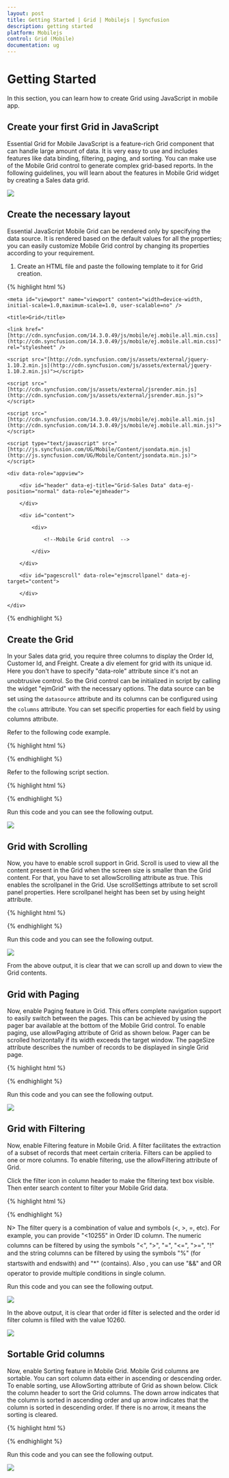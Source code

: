 ```yaml
---
layout: post
title: Getting Started | Grid | Mobilejs | Syncfusion
description: getting started
platform: Mobilejs
control: Grid (Mobile)
documentation: ug
---
```


# Getting Started

In this section, you can learn how to create Grid using JavaScript in mobile app.

## Create your first Grid in JavaScript

Essential Grid for Mobile JavaScript is a feature-rich Grid component that can handle large amount of data. It is very easy to use and includes features like data binding, filtering, paging, and sorting. You can make use of the Mobile Grid control to generate complex grid-based reports. In the following guidelines, you will learn about the features in Mobile Grid widget by creating a Sales data grid.

![](Getting-Started_images/Getting-Started_img1.png)

## Create the necessary layout 

Essential JavaScript Mobile Grid can be rendered only by specifying the data source. It is rendered based on the default values for all the properties; you can easily customize Mobile Grid control by changing its properties according to your requirement. 

1. Create an HTML file and paste the following template to it for Grid creation.

{% highlight html %}

<!DOCTYPE html>

<html>

<head>

    <meta id="viewport" name="viewport" content="width=device-width, initial-scale=1.0,maximum-scale=1.0, user-scalable=no" />

    <title>Grid</title>

    <link href="[http://cdn.syncfusion.com/14.3.0.49/js/mobile/ej.mobile.all.min.css](http://cdn.syncfusion.com/14.3.0.49/js/mobile/ej.mobile.all.min.css)" rel="stylesheet" />

    <script src="[http://cdn.syncfusion.com/js/assets/external/jquery-1.10.2.min.js](http://cdn.syncfusion.com/js/assets/external/jquery-1.10.2.min.js)"></script>

    <script src="[http://cdn.syncfusion.com/js/assets/external/jsrender.min.js](http://cdn.syncfusion.com/js/assets/external/jsrender.min.js)"></script>

    <script src="[http://cdn.syncfusion.com/14.3.0.49/js/mobile/ej.mobile.all.min.js](http://cdn.syncfusion.com/14.3.0.49/js/mobile/ej.mobile.all.min.js)"></script>

    <script type="text/javascript" src="[http://js.syncfusion.com/UG/Mobile/Content/jsondata.min.js](http://js.syncfusion.com/UG/Mobile/Content/jsondata.min.js)"> </script>

</head>

<body>

    <div data-role="appview">

        <div id="header" data-ej-title="Grid-Sales Data" data-ej-position="normal" data-role="ejmheader">

        </div>

        <div id="content">

            <div>

                <!--Mobile Grid control  -->

            </div>

        </div>

        <div id="pagescroll" data-role="ejmscrollpanel" data-ej-target="content">

        </div>

    </div>

</body>

</html>

{% endhighlight %}

## Create the Grid

In your Sales data grid, you require three columns to display the Order Id, Customer Id, and Freight. Create a div element for grid with its unique id. Here you don't have to specify "data-role" attribute since it's not an unobtrusive control. So the Grid control can be initialized in script by calling the widget "ejmGrid" with the necessary options. The data source can be set using the `datasource` attribute and its columns can be configured using the `columns` attribute. You can set specific properties for each field by using columns attribute. 

Refer to the following code example.

{% highlight html %}

<!--Mobile Grid control  -->

<div id="mobgrid"> </div>

{% endhighlight %}

Refer to the following script section.

{% highlight html %}

<script type="text/javascript">

        $(function () {

                // The datasource "window.gridData" is referred from jsondata.min.js
                
                var data = ej.DataManager(window.gridData).executeLocal(ej.Query().take(50));

                // Creates Mobile grid

                $("#mobgrid").ejmGrid({

                dataSource: data,

                // Configures Columns for Mobile grid

                columns: [

                   { field: "OrderID", headerText: "Order ID" },

                   { field: "CustomerID", headerText: "Customer ID", width: 130 },

                   { field: "Freight", headerText: "Freight" }

                ]
            });
        });
</script>
{% endhighlight %}

Run this code and you can see the following output.

![](Getting-Started_images/Getting-Started_img2.png)

## Grid with Scrolling

Now, you have to enable scroll support in Grid. Scroll is used to view all the content present in the Grid when the screen size is smaller than the Grid content. For that, you have to set allowScrolling attribute as true. This enables the scrollpanel in the Grid.  Use scrollSettings attribute to set scroll panel properties. Here scrollpanel height has been set by using height attribute. 

{% highlight html %}

<script type="text/javascript">

        $(function () {

            // The datasource "window.gridData" is referred from jsondata.min.js

            var data = ej.DataManager(window.gridData).executeLocal(ej.Query().take(50));

            // Creates Mobile grid

            $("#mobgrid").ejmGrid({
        
                dataSource: data,

                allowScrolling: true,

                scrollSettings: { height: 260 },

                // Configures Columns for Mobile grid

                columns: [

                   { field: "OrderID", headerText: "Order ID" },
        
                   { field: "CustomerID", headerText: "Customer ID", width: 130 },

                   { field: "Freight", headerText: "Freight" }

                ]
            });
        });
</script>
{% endhighlight %}

Run this code and you can see the following output.

![](Getting-Started_images/Getting-Started_img3.png)

From the above output, it is clear that we can scroll up and down to view the Grid contents. 

## Grid with Paging

Now, enable Paging feature in Grid. This offers complete navigation support to easily switch between the pages. This can be achieved by using the pager bar available at the bottom of the Mobile Grid control. To enable paging, use allowPaging attribute of Grid as shown below.  Pager can be scrolled horizontally if its width exceeds the target window. The pageSize attribute describes the number of records to be displayed in single Grid page.

{% highlight html %}

<script type="text/javascript">

        $(function () {

            // The datasource "window.gridData" is referred from jsondata.min.js

            var data = ej.DataManager(window.gridData).executeLocal(ej.Query().take(50));

            // Creates Mobile grid

            $("#mobgrid").ejmGrid({

                dataSource: data,

                allowScrolling: true,

                scrollSettings: { height: 260 },

                allowPaging: true, //Enables Paging for mobile grid

                pageSettings: { pageSize: 10 }, //Specifies page size for mobile grid

                // Configures Columns for Mobile grid

                columns: [
        
                       { field: "OrderID", headerText: "Order ID" },

                       { field: "CustomerID", headerText: "Customer ID", width: 130 },

                       { field: "Freight", headerText: "Freight" }

                ]
            });
        });
</script>
{% endhighlight %}

Run this code and you can see the following output.

![](Getting-Started_images/Getting-Started_img4.png)

## Grid with Filtering

Now, enable Filtering feature in Mobile Grid. A filter facilitates the extraction of a subset of records that meet certain criteria. Filters can be applied to one or more columns. To enable filtering, use the allowFiltering attribute of Grid.

Click the filter icon in column header to make the filtering text box visible. Then enter search content to filter your Mobile Grid data.

{% highlight html %}

<script type="text/javascript">

        $(function () {

            var data = ej.DataManager(window.gridData).executeLocal(ej.Query().take(50));

            $("#mobgrid").ejmGrid({

	            dataSource: data,

    	        allowFiltering: true, //Enables Filtering for Mobile grid

    	        allowScrolling: true,

    	        scrollSettings: { height: 260 },

    	        allowPaging: true, //Enables Paging for mobile grid

    	        pageSettings: { pageSize: 10 }, //Specifies page size for mobile grid

	            columns: [

	               { field: "OrderID", headerText: "Order ID" },

	               { field: "CustomerID", headerText: "Customer ID", width: 130 },

	               { field: "Freight", headerText: "Freight" }

	            ]
            });
        });
</script>
{% endhighlight %}

N> The filter query is a combination of value and symbols (<, >, =, etc). For example, you can provide "<10255" in Order ID column. The numeric columns can be filtered by using the symbols "<", ">", "=", "<=", ">=", "!" and the string columns can be filtered by using the symbols "%" (for startswith and endswith) and "*" (contains). Also , you can use "&&" and OR operator to provide multiple conditions in single column.

Run this code and you can see the following output.

![](Getting-Started_images/Getting-Started_img5.png)

In the above output, it is clear that order id filter is selected and the order id filter column is filled with the value 10260. 

![](Getting-Started_images/Getting-Started_img6.png)

## Sortable Grid columns

Now, enable Sorting feature in Mobile Grid. Mobile Grid columns are sortable. You can sort column data either in ascending or descending order. To enable sorting, use AllowSorting attribute of Grid as shown below. Click the column header to sort the Grid columns. The down arrow indicates that the column is sorted in ascending order and up arrow indicates that the column is sorted in descending order. If there is no arrow, it means the sorting is cleared.

{% highlight html %}

<script type="text/javascript">

        $(function () {

            var data = ej.DataManager(window.gridData).executeLocal(ej.Query().take(50));

            $("#mobgrid").ejmGrid({

                dataSource: data,

                allowFiltering: true, //Enables Filtering for Mobile grid

                allowScrolling: true,

                scrollSettings: { height: 260 },

                allowPaging: true, //Enables Paging for mobile grid

                pageSettings: { pageSize: 10 }, //Specifies page size for mobile grid

                allowSorting: true, //Enables Sorting for Mobile grid                

                columns: [

	                 { field: "OrderID", headerText: "Order ID" },

	                 { field: "CustomerID", headerText: "Customer ID", width: 130 },
        
	                 { field: "Freight", headerText: "Freight" }

                ]
            });
        });
</script>
{% endhighlight %}

Run this code and you can see the following output.

![](Getting-Started_images/Getting-Started_img7.png)